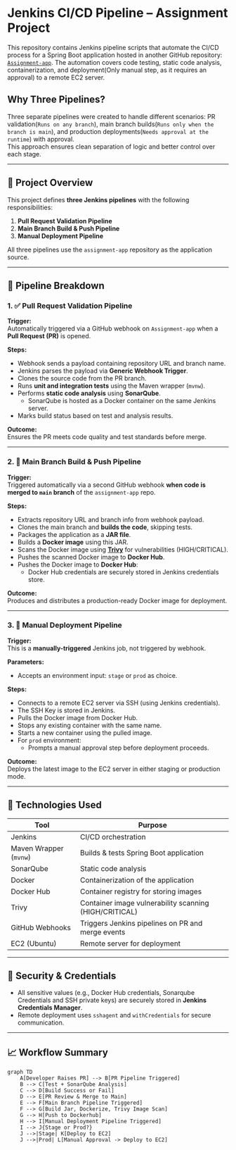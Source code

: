 # Jenkins CI/CD Pipeline – Assignment Project

This repository contains Jenkins pipeline scripts that automate the CI/CD process for a Spring Boot application hosted in another GitHub repository: [`Assignment-app`]([https://github.com/Manikandan2907/assignment-app](https://github.com/Manikandan2907/Assignment-App.git)). The automation covers code testing, static code analysis, containerization, and deployment(Only manual step, as it requires an approval) to a remote EC2 server.

## Why Three Pipelines?

Three separate pipelines were created to handle different scenarios: PR validation(`Runs on any branch`), main branch builds(`Runs only when the branch is main`), and production deployments(`Needs approval at the runtime`) with approval.  
This approach ensures clean separation of logic and better control over each stage.

---

## 🔧 Project Overview

This project defines **three Jenkins pipelines** with the following responsibilities:

1. **Pull Request Validation Pipeline**
2. **Main Branch Build & Push Pipeline**
3. **Manual Deployment Pipeline**

All three pipelines use the `assignment-app` repository as the application source.

---

## 📂 Pipeline Breakdown

### 1. ✅ Pull Request Validation Pipeline

**Trigger:**  
Automatically triggered via a GitHub webhook on `Assignment-app` when a **Pull Request (PR)** is opened.

**Steps:**
- Webhook sends a payload containing repository URL and branch name.
- Jenkins parses the payload via **Generic Webhook Trigger**.
- Clones the source code from the PR branch.
- Runs **unit and integration tests** using the Maven wrapper (`mvnw`).
- Performs **static code analysis** using **SonarQube**.
  - SonarQube is hosted as a Docker container on the same Jenkins server.
- Marks build status based on test and analysis results.

**Outcome:**  
Ensures the PR meets code quality and test standards before merge.

---

### 2. 🚀 Main Branch Build & Push Pipeline

**Trigger:**  
Triggered automatically via a second GitHub webhook **when code is merged to `main` branch** of the `assignment-app` repo.

**Steps:**
- Extracts repository URL and branch info from webhook payload.
- Clones the main branch and **builds the code**, skipping tests.
- Packages the application as a **JAR file**.
- Builds a **Docker image** using this JAR.
- Scans the Docker image using **[Trivy](https://github.com/aquasecurity/trivy)** for vulnerabilities (HIGH/CRITICAL).
- Pushes the scanned Docker image to **Docker Hub**.
- Pushes the Docker image to **Docker Hub**:
  - Docker Hub credentials are securely stored in Jenkins credentials store.

**Outcome:**  
Produces and distributes a production-ready Docker image for deployment.

---

### 3. 🚢 Manual Deployment Pipeline

**Trigger:**  
This is a **manually-triggered** Jenkins job, not triggered by webhook.

**Parameters:**
- Accepts an environment input: `stage` or `prod` as choice.

**Steps:**
- Connects to a remote EC2 server via SSH (using Jenkins credentials).
- The SSH Key is stored in Jenkins. 
- Pulls the Docker image from Docker Hub.
- Stops any existing container with the same name.
- Starts a new container using the pulled image.
- For `prod` environment:
  - Prompts a manual approval step before deployment proceeds.

**Outcome:**  
Deploys the latest image to the EC2 server in either staging or production mode.

---

## 🧰 Technologies Used

| Tool         | Purpose                                         |
|--------------|--------------------------------------------------|
| Jenkins      | CI/CD orchestration                             |
| Maven Wrapper (`mvnw`) | Builds & tests Spring Boot application|
| SonarQube    | Static code analysis                            |
| Docker       | Containerization of the application             |
| Docker Hub   | Container registry for storing images           |
| Trivy        | Container image vulnerability scanning (HIGH/CRITICAL)|
| GitHub Webhooks | Triggers Jenkins pipelines on PR and merge events |
| EC2 (Ubuntu) | Remote server for deployment                    |

---

## 🔐 Security & Credentials

- All sensitive values (e.g., Docker Hub credentials, Sonarqube Credentials and SSH private keys) are securely stored in **Jenkins Credentials Manager**.
- Remote deployment uses `sshagent` and `withCredentials` for secure communication.

---

## 📈 Workflow Summary

```mermaid
graph TD
    A[Developer Raises PR] --> B[PR Pipeline Triggered]
    B --> C[Test + SonarQube Analysis]
    C --> D[Build Success or Fail]
    D --> E[PR Review & Merge to Main]
    E --> F[Main Branch Pipeline Triggered]
    F --> G[Build Jar, Dockerize, Trivy Image Scan]
    G --> H[Push to Dockerhub]
    H --> I[Manual Deployment Pipeline Triggered]
    I --> J{Stage or Prod?}
    J -->|Stage| K[Deploy to EC2]
    J -->|Prod| L[Manual Approval -> Deploy to EC2]
